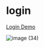 # login

[Login Demo](https://alikhazaeii.github.io/login/)

![image (34)](https://github.com/user-attachments/assets/cae5e416-9f6b-41a6-9289-58c443c70b17)
